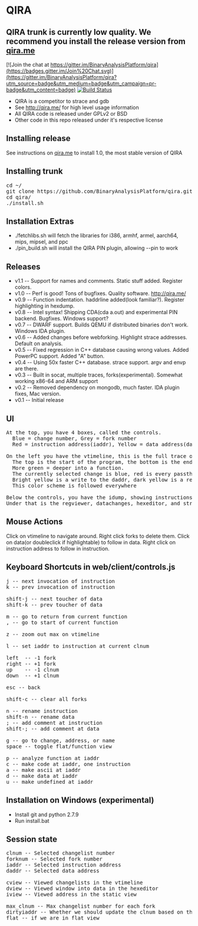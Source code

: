 # QIRA

## QIRA trunk is currently low quality. We recommend you install the release version from [qira.me](http://qira.me/)

[![Join the chat at https://gitter.im/BinaryAnalysisPlatform/qira](https://badges.gitter.im/Join%20Chat.svg)](https://gitter.im/BinaryAnalysisPlatform/qira?utm_source=badge&utm_medium=badge&utm_campaign=pr-badge&utm_content=badge) [![Build Status](https://travis-ci.org/BinaryAnalysisPlatform/qira.svg?branch=master)](https://travis-ci.org/BinaryAnalysisPlatform/qira)

* QIRA is a competitor to strace and gdb
* See http://qira.me/ for high level usage information
* All QIRA code is released under GPLv2 or BSD
* Other code in this repo released under it's respective license

## Installing release

See instructions on [qira.me](http://qira.me/) to install 1.0, the most stable version of QIRA

## Installing trunk

<pre>
cd ~/
git clone https://github.com/BinaryAnalysisPlatform/qira.git
cd qira/
./install.sh
</pre>

## Installation Extras

* ./fetchlibs.sh will fetch the libraries for i386, armhf, armel, aarch64, mips, mipsel, and ppc
* ./pin_build.sh will install the QIRA PIN plugin, allowing --pin to work


## Releases

* v1.1 -- Support for names and comments. Static stuff added. Register colors.
* v1.0 -- Perf is good! Tons of bugfixes. Quality software. http://qira.me/
* v0.9 -- Function indentation. haddrline added(look familiar?). Register highlighting in hexdump.
* v0.8 -- Intel syntax! Shipping CDA(cda a.out) and experimental PIN backend. Bugfixes. Windows support?
* v0.7 -- DWARF support. Builds QEMU if distributed binaries don't work. Windows IDA plugin.
* v0.6 -- Added changes before webforking. Highlight strace addresses. Default on analysis.
* v0.5 -- Fixed regression in C++ database causing wrong values. Added PowerPC support. Added "A" button.
* v0.4 -- Using 50x faster C++ database. strace support. argv and envp are there.
* v0.3 -- Built in socat, multiple traces, forks(experimental). Somewhat working x86-64 and ARM support
* v0.2 -- Removed dependency on mongodb, much faster. IDA plugin fixes, Mac version.
* v0.1 -- Initial release


## UI

<pre>
At the top, you have 4 boxes, called the controls.
  Blue = change number, Grey = fork number
  Red = instruction address(iaddr), Yellow = data address(daddr)

On the left you have the vtimeline, this is the full trace of the program.
  The top is the start of the program, the bottom is the end/current state.
  More green = deeper into a function.
  The currently selected change is blue, red is every passthrough of the current iaddr
  Bright yellow is a write to the daddr, dark yellow is a read from the daddr.
  This color scheme is followed everywhere

Below the controls, you have the idump, showing instructions near the current change
Under that is the regviewer, datachanges, hexeditor, and strace, all self explanatory.
</pre>


## Mouse Actions
Click on vtimeline to navigate around. Right click forks to delete them. Click on data(or doubleclick if highlightable) to follow in data. Right click on instruction address to follow in instruction.

## Keyboard Shortcuts in web/client/controls.js
<pre>
j -- next invocation of instruction
k -- prev invocation of instruction

shift-j -- next toucher of data
shift-k -- prev toucher of data

m -- go to return from current function
, -- go to start of current function

z -- zoom out max on vtimeline

l -- set iaddr to instruction at current clnum

left  -- -1 fork
right -- +1 fork
up    -- -1 clnum
down  -- +1 clnum

esc -- back

shift-c -- clear all forks

n -- rename instruction
shift-n -- rename data
; -- add comment at instruction
shift-; -- add comment at data

g -- go to change, address, or name
space -- toggle flat/function view

p -- analyze function at iaddr
c -- make code at iaddr, one instruction
a -- make ascii at iaddr
d -- make data at iaddr
u -- make undefined at iaddr
</pre>

## Installation on Windows (experimental)

* Install git and python 2.7.9
* Run install.bat


## Session state
<pre>
clnum -- Selected changelist number
forknum -- Selected fork number
iaddr -- Selected instruction address
daddr -- Selected data address

cview -- Viewed changelists in the vtimeline
dview -- Viewed window into data in the hexeditor
iview -- Viewed address in the static view

max_clnum -- Max changelist number for each fork
dirtyiaddr -- Whether we should update the clnum based on the iaddr or not
flat -- if we are in flat view
</pre>

